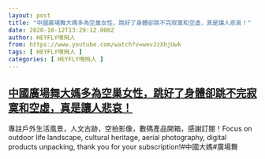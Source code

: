 ```yaml
---
layout: post
title: "中國廣場舞大媽多為空巢女性，跳好了身體卻跳不完寂寞和空虛，真是讓人悲哀！"
date: 2020-10-12T13:29:12.000Z
author: HEYFLY嘿飛人
from: https://www.youtube.com/watch?v=wevJzXhjUwk
tags: [ HEYFLY嘿飛人 ]
categories: [ HEYFLY嘿飛人 ]
---
```

<!--1602509352000-->
[中國廣場舞大媽多為空巢女性，跳好了身體卻跳不完寂寞和空虛，真是讓人悲哀！](https://www.youtube.com/watch?v=wevJzXhjUwk)
------

<div>
專註戶外生活風景，人文古跡，空拍影像，數碼產品開箱，感謝訂閱！Focus on outdoor life landscape, cultural heritage, aerial photography, digital products unpacking, thank you for your subscription!#中國大媽#廣場舞
</div>
